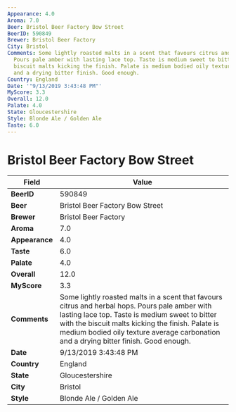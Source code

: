 ```yaml
---
Appearance: 4.0
Aroma: 7.0
Beer: Bristol Beer Factory Bow Street
BeerID: 590849
Brewer: Bristol Beer Factory
City: Bristol
Comments: Some lightly roasted malts in a scent that favours citrus and herbal hops.
  Pours pale amber with lasting lace top. Taste is medium sweet to bitter with the
  biscuit malts kicking the finish. Palate is medium bodied oily texture average carbonation
  and a drying bitter finish. Good enough.
Country: England
Date: '"9/13/2019 3:43:48 PM"'
MyScore: 3.3
Overall: 12.0
Palate: 4.0
State: Gloucestershire
Style: Blonde Ale / Golden Ale
Taste: 6.0
---
```


# Bristol Beer Factory Bow Street

| Field         | Value |
|---------------|-------|
| **BeerID** | 590849 |
| **Beer** | Bristol Beer Factory Bow Street |
| **Brewer** | Bristol Beer Factory |
| **Aroma** | 7.0 |
| **Appearance** | 4.0 |
| **Taste** | 6.0 |
| **Palate** | 4.0 |
| **Overall** | 12.0 |
| **MyScore** | 3.3 |
| **Comments** | Some lightly roasted malts in a scent that favours citrus and herbal hops. Pours pale amber with lasting lace top. Taste is medium sweet to bitter with the biscuit malts kicking the finish. Palate is medium bodied oily texture average carbonation and a drying bitter finish. Good enough. |
| **Date** | 9/13/2019 3:43:48 PM |
| **Country** | England |
| **State** | Gloucestershire |
| **City** | Bristol |
| **Style** | Blonde Ale / Golden Ale |
